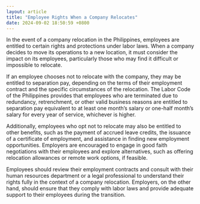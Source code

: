 ```yaml
---
layout: article
title: "Employee Rights When a Company Relocates"
date: 2024-09-02 18:50:59 +0800
---
```


<p>In the event of a company relocation in the Philippines, employees are entitled to certain rights and protections under labor laws. When a company decides to move its operations to a new location, it must consider the impact on its employees, particularly those who may find it difficult or impossible to relocate.</p><p>If an employee chooses not to relocate with the company, they may be entitled to separation pay, depending on the terms of their employment contract and the specific circumstances of the relocation. The Labor Code of the Philippines provides that employees who are terminated due to redundancy, retrenchment, or other valid business reasons are entitled to separation pay equivalent to at least one month’s salary or one-half month’s salary for every year of service, whichever is higher.</p><p>Additionally, employees who opt not to relocate may also be entitled to other benefits, such as the payment of accrued leave credits, the issuance of a certificate of employment, and assistance in finding new employment opportunities. Employers are encouraged to engage in good faith negotiations with their employees and explore alternatives, such as offering relocation allowances or remote work options, if feasible.</p><p>Employees should review their employment contracts and consult with their human resources department or a legal professional to understand their rights fully in the context of a company relocation. Employers, on the other hand, should ensure that they comply with labor laws and provide adequate support to their employees during the transition.</p>